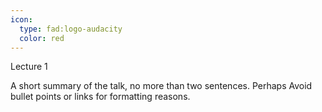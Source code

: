```yaml
---
icon: 
  type: fad:logo-audacity
  color: red
---
```


Lecture 1

A short summary of the talk, no more than two sentences. Perhaps Avoid bullet points or links for formatting reasons.

